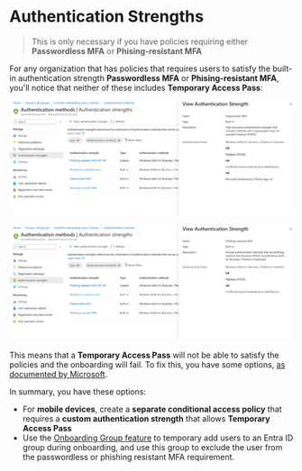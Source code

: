 # Authentication Strengths

> This is only necessary if you have policies requiring either **Passwordless MFA** or **Phising-resistant MFA**

For any organization that has policies that requires users to satisfy the built-in authentication strength **Passwordless MFA** or **Phising-resistant MFA**, you'll notice that neither of these includes **Temporary Access Pass**:

![Passwordless MFA settings](./media/image-2.png)

![Phising-resistant MFA settings](./media/image-3.png)

This means that a **Temporary Access Pass** will not be able to satisfy the policies and the onboarding will fail. To fix this, you have some options, [as documented by Microsoft](https://learn.microsoft.com/entra/identity/authentication/how-to-support-authenticator-passkey#workarounds-for-an-authentication-strength-conditional-access-policy-loop).

In summary, you have these options:

- For **mobile devices**, create a **separate conditional access policy** that requires a **custom authentication strength** that allows **Temporary Access Pass**
- Use the [Onboarding Group feature](Onboarding-Group.md) to temporary add users to an Entra ID group during onboarding, and use this group to exclude the user from the passwordless or phishing resistant MFA requirement.
